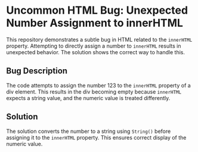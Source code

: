 # Uncommon HTML Bug: Unexpected Number Assignment to innerHTML

This repository demonstrates a subtle bug in HTML related to the `innerHTML` property.  Attempting to directly assign a number to `innerHTML` results in unexpected behavior.  The solution shows the correct way to handle this.

## Bug Description
The code attempts to assign the number 123 to the `innerHTML` property of a div element. This results in the div becoming empty because `innerHTML` expects a string value, and the numeric value is treated differently. 

## Solution
The solution converts the number to a string using `String()` before assigning it to the `innerHTML` property. This ensures correct display of the numeric value.